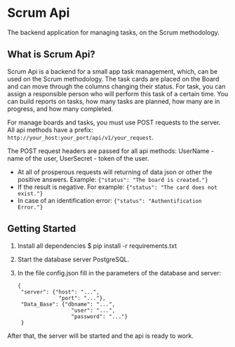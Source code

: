 # Scrum Api

The backend application for managing tasks, on the Scrum methodology.

## What is Scrum Api?
Scrum Api is a backend for a small app
task management, which, can be used on the Scrum methodology.
The task cards are placed on the Board and can move through the columns changing their status.
For task, you can assign a responsible person who will perform this task of a certain time.
You can build reports on tasks, how many tasks are planned, how many are in progress, and how many completed.

For manage boards and tasks, you must use POST requests to the server.
All api methods have a prefix: `http://your_host:your_port/api/v1/your_request`.

The POST request headers are passed for all api methods: UserName - name of the user, UserSecret - token of the user.

* At all of prosperous requests will returning of data json or other the positive answers. Example: `{"status": "The board is created."}`
* If the result is negative. For example: `{"status": "The card does not exist."}`
* In case of an identification error: `{"status": "Authentification Error."}`
  
## Getting Started
1. Install all dependencies $ pip install -r requirements.txt
2. Start the database server PostgreSQL.
3. In the file config.json fill in the parameters of the database and server:
    
       {
        "server": {"host": "...", 
                    "port": "..."}, 
        "Data_Base": {"dbname": "...", 
                        "user": "...",
                        "password": "..."}
        }

After that, the server will be started and the api is ready to work.


